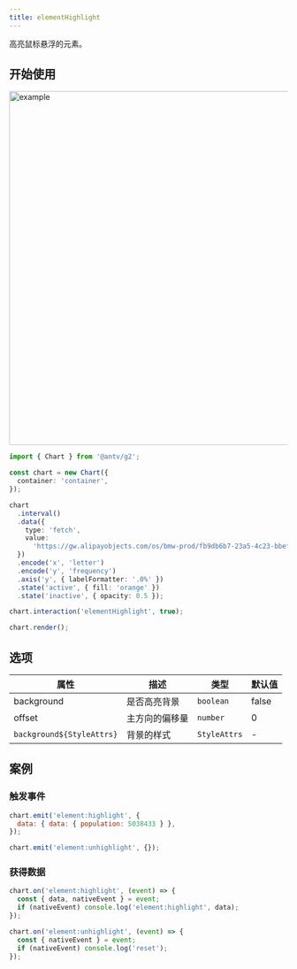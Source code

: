 ```yaml
---
title: elementHighlight
---
```


高亮鼠标悬浮的元素。

## 开始使用

<img alt="example" src="https://gw.alipayobjects.com/zos/raptor/1670296745624/element-highlight.gif" width="640">

```ts
import { Chart } from '@antv/g2';

const chart = new Chart({
  container: 'container',
});

chart
  .interval()
  .data({
    type: 'fetch',
    value:
      'https://gw.alipayobjects.com/os/bmw-prod/fb9db6b7-23a5-4c23-bbef-c54a55fee580.csv',
  })
  .encode('x', 'letter')
  .encode('y', 'frequency')
  .axis('y', { labelFormatter: '.0%' })
  .state('active', { fill: 'orange' })
  .state('inactive', { opacity: 0.5 });

chart.interaction('elementHighlight', true);

chart.render();
```

## 选项

| 属性                      | 描述           | 类型         | 默认值 |
| ------------------------- | -------------- | ------------ | ------ |
| background                | 是否高亮背景   | `boolean`    | false  |
| offset                    | 主方向的偏移量 | `number`     | 0      |
| `background${StyleAttrs}` | 背景的样式     | `StyleAttrs` | -      |

## 案例

### 触发事件

```js
chart.emit('element:highlight', {
  data: { data: { population: 5038433 } },
});

chart.emit('element:unhighlight', {});
```

### 获得数据

```js
chart.on('element:highlight', (event) => {
  const { data, nativeEvent } = event;
  if (nativeEvent) console.log('element:highlight', data);
});

chart.on('element:unhighlight', (event) => {
  const { nativeEvent } = event;
  if (nativeEvent) console.log('reset');
});
```
